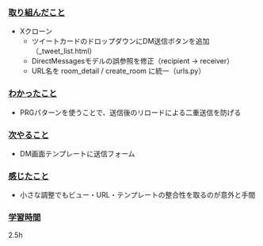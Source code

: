 ### <u>取り組んだこと</u>
- Xクローン
    - ツイートカードのドロップダウンにDM送信ボタンを追加（_tweet_list.html）
    - DirectMessagesモデルの誤参照を修正（recipient → receiver）
    - URL名を room_detail / create_room に統一（urls.py）

### <u>わかったこと</u>
- PRGパターンを使うことで、送信後のリロードによる二重送信を防げる

### <u>次やること</u>
- DM画面テンプレートに送信フォーム

### <u>感じたこと</u>
- 小さな調整でもビュー・URL・テンプレートの整合性を取るのが意外と手間

### <u>学習時間</u>
2.5h
